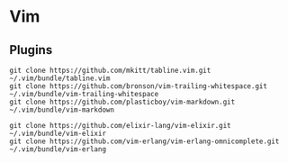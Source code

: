 # Vim

## Plugins

	git clone https://github.com/mkitt/tabline.vim.git ~/.vim/bundle/tabline.vim
	git clone https://github.com/bronson/vim-trailing-whitespace.git ~/.vim/bundle/vim-trailing-whitespace
	git clone https://github.com/plasticboy/vim-markdown.git ~/.vim/bundle/vim-markdown

	git clone https://github.com/elixir-lang/vim-elixir.git ~/.vim/bundle/vim-elixir
	git clone https://github.com/vim-erlang/vim-erlang-omnicomplete.git ~/.vim/bundle/vim-erlang
